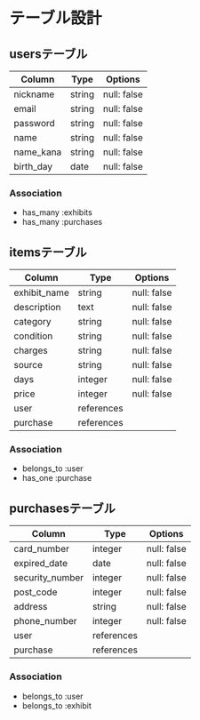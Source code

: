 # テーブル設計

## usersテーブル

| Column           | Type   | Options     |
| ---------------- | ------ | ----------- |
| nickname         | string | null: false |
| email            | string | null: false |
| password         | string | null: false |
| name             | string | null: false |
| name_kana        | string | null: false |
| birth_day        | date   | null: false |


### Association

- has_many :exhibits
- has_many :purchases

## itemsテーブル

| Column       | Type       | Options     |
| ------------ | ---------- | ----------- |
| exhibit_name | string     | null: false |
| description  | text       | null: false |
| category     | string     | null: false |
| condition    | string     | null: false |
| charges      | string     | null: false |
| source       | string     | null: false |
| days         | integer    | null: false |
| price        | integer    | null: false |
| user         | references |             |
| purchase     | references |             |

### Association

- belongs_to :user
- has_one :purchase

## purchasesテーブル

| Column          | Type       | Options     |
| --------------- | ---------- | ----------- |
| card_number     | integer    | null: false |
| expired_date    | date       | null: false |
| security_number | integer    | null: false |
| post_code       | integer    | null: false |
| address         | string     | null: false |
| phone_number    | integer    | null: false |
| user            | references |             |
| purchase        | references |             |

### Association

- belongs_to :user
- belongs_to :exhibit